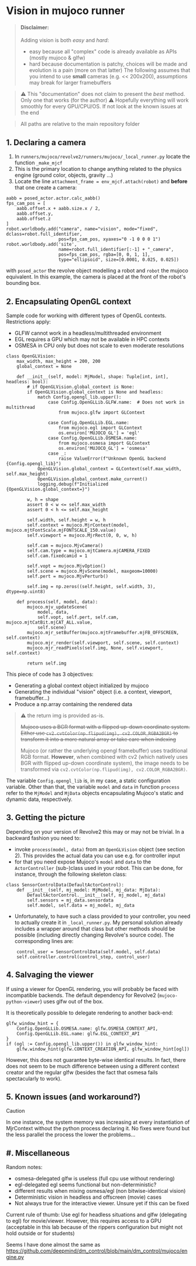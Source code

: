 # Vision in mujoco runner

> #### Disclaimer:
> Adding vision is both *easy* and *hard*:
> - easy because all "complex" code is already available as APIs (mostly
mujoco & glfw)
> - hard because documentation is patchy, choices will be made and evolution
is a pain (more on that latter)
> The following assumes that you intend to use __small__ cameras (e.g. <<
200x200), assumptions may break for larger framebuffers 

> :warning: This "documentation" does not claim to present the _best_ method.
> Only one that works (for the author)
> :warning: Hopefully everything will work smoothly for every GPU/CPU/OS. If not
> look at the known issues at the end

> All paths are relative to the main repository folder

## 1. Declaring a camera

1. In `runners/mujoco/revolve2/runners/mujoco/_local_runner.py` locate the function `_make_mjcf`
2. This is the primary location to change anything related to the physics engine (ground color,
objects, gravity ...)
3. Locate the line `attachment_frame = env_mjcf.attach(robot)` and __before__ that one create a camera:
```
aabb = posed_actor.actor.calc_aabb()
fps_cam_pos = [
    aabb.offset.x + aabb.size.x / 2,
    aabb.offset.y,
    aabb.offset.z
]
robot.worldbody.add("camera", name="vision", mode="fixed", dclass=robot.full_identifier,
                    pos=fps_cam_pos, xyaxes="0 -1 0 0 0 1")
robot.worldbody.add('site',
                    name=robot.full_identifier[:-1] + "_camera",
                    pos=fps_cam_pos, rgba=[0, 0, 1, 1],
                    type="ellipsoid", size=[0.0001, 0.025, 0.025])
```
with `posed_actor` the revolve object modelling a robot and `robot` the mujoco equivalent.
In this example, the camera is placed at the front of the robot's bounding box.

## 2. Encapsulating OpenGL context

Sample code for working with different types of OpenGL contexts. Restrictions apply:
- GLFW cannot work in a headless/multithreaded environment
- EGL requires a GPU which may not be available in HPC contexts
- OSMESA in CPU only but does not scale to even moderate resolutions
```
class OpenGLVision:
    max_width, max_height = 200, 200
    global_context = None

    def __init__(self, model: MjModel, shape: Tuple[int, int], headless: bool):
        # if OpenGLVision.global_context is None:
        if OpenGLVision.global_context is None and headless:
            match Config.opengl_lib.upper():
                case Config.OpenGLLib.GLFW.name:  # Does not work in multithread
                    from mujoco.glfw import GLContext

                case Config.OpenGLLib.EGL.name:
                    from mujoco.egl import GLContext
                    os.environ['MUJOCO_GL'] = 'egl'
                case Config.OpenGLLib.OSMESA.name:
                    from mujoco.osmesa import GLContext
                    os.environ['MUJOCO_GL'] = 'osmesa'
                case _:
                    raise ValueError(f"Unknown OpenGL backend {Config.opengl_lib}")
            OpenGLVision.global_context = GLContext(self.max_width, self.max_height)
            OpenGLVision.global_context.make_current()
            logging.debug(f"Initialized {OpenGLVision.global_context=}")

        w, h = shape
        assert 0 < w <= self.max_width
        assert 0 < h <= self.max_height

        self.width, self.height = w, h
        self.context = mujoco.MjrContext(model, mujoco.mjtFontScale.mjFONTSCALE_150.value)
        self.viewport = mujoco.MjrRect(0, 0, w, h)

        self.cam = mujoco.MjvCamera()
        self.cam.type = mujoco.mjtCamera.mjCAMERA_FIXED
        self.cam.fixedcamid = 1

        self.vopt = mujoco.MjvOption()
        self.scene = mujoco.MjvScene(model, maxgeom=10000)
        self.pert = mujoco.MjvPerturb()

        self.img = np.zeros((self.height, self.width, 3), dtype=np.uint8)

    def process(self, model, data):
        mujoco.mjv_updateScene(
            model, data,
            self.vopt, self.pert, self.cam, mujoco.mjtCatBit.mjCAT_ALL.value,
            self.scene)
        mujoco.mjr_setBuffer(mujoco.mjtFramebuffer.mjFB_OFFSCREEN, self.context)
        mujoco.mjr_render(self.viewport, self.scene, self.context)
        mujoco.mjr_readPixels(self.img, None, self.viewport, self.context)

        return self.img
```

This piece of code has 3 objectives:
 - Generating a global context object initialized by mujoco
 - Generating the individual "vision" object (i.e. a context, viewport, framebuffer...)
 - Produce a np.array containing the rendered data

> :warning: the return img is provided as-is.
> 
> ~~Mujoco uses a BGR format with a flipped
> up-down coordinate system. Either use `cv2.cvtColor(np.flipud(img), cv2.COLOR_RGBA2BGR)`
> to transform it into a more natural array or take care when indexing~~
> 
> Mujoco (or rather the underlying opengl framebuffer) uses traditional RGB
> format. **However**, when combined with cv2 (which natively uses BGR with
> flipped up-down coordinate system), the image needs to be transformed via
> `cv2.cvtColor(np.flipud(img), cv2.COLOR_RGBA2BGR)`.

The variable `Config.opengl_lib` is, in my case, a static configuration variable.
Other than that, the variable `model` and `data` in function `process` refer to the
`MjModel` and `MjData` objects encapsulating Mujoco's static and dynamic data, respectively.

## 3. Getting the picture

Depending on your version of Revolve2 this may or may not be trivial. In a backward
fashion you need to:
- invoke `process(model, data)` from an `OpenGLVision` object (see section 2). This
provides the actual data you can use e.g. for controller input
- for that you need expose Mujoco's `model` and `data` to the `ActorController`
(sub-)class used in your robot. This can be done, for instance, through the following
skeleton class:
```
class SensorControlData(DefaultActorControl):
    def __init__(self, mj_model: MjModel, mj_data: MjData):
        DefaultActorControl.__init__(self, mj_model, mj_data)
        self.sensors = mj_data.sensordata
        self.model, self.data = mj_model, mj_data
```
- Unfortunately, to have such a class provided to your controller, you need to actually
create it in `_local_runner.py`. My personal solution already includes a wrapper around
that class but other methods should be possible (including directly changing Revolve's
source code). The corresponding lines are:
```
    control_user = SensorControlData(self.model, self.data)
    self.controller.control(control_step, control_user)
```

## 4. Salvaging the viewer

If using a viewer for OpenGL rendering, you will probably be faced with incompatible
backends. The default dependency for Revolve2 (`mujoco-python-viewer`) uses glfw out of
the box. 

It is theoretically possible to delegate rendering to another back-end:
```
glfw_window_hint = {
    Config.OpenGLLib.OSMESA.name: glfw.OSMESA_CONTEXT_API,
    Config.OpenGLLib.EGL.name: glfw.EGL_CONTEXT_API
}
if (ogl := Config.opengl_lib.upper()) in glfw_window_hint:
    glfw.window_hint(glfw.CONTEXT_CREATION_API, glfw_window_hint[ogl])
```

However, this does not guarantee byte-wise identical results. In fact, there
does not seem to be much difference between using a different context creator
and the regular glfw (besides the fact that osmesa fails spectacularly to work).

## 5. Known issues (and workaround?)

> [!CAUTION]
> In one instance, the system memory was increasing at every instantiation of MjrContext
> without the python process declaring it.
> No fixes were found but the less parallel the process the lower the problems...


## #. Miscellaneous


Random notes:
- osmesa-delegated glfw is useless (full cpu use without rendering)
- egl-delegated egl seems functional but non-deterministic?
- different results when mixing osmesa/egl (non bitwise-identical vision)
- Deterministic vision in headless and offscreen (movie) cases
- Not always true for the interactive viewer. Unsure yet if this can be fixed

Current rule of thumb:
Use egl for headless situations and glfw (delegating to egl) for movie/viewer.
However, this requires access to a GPU (acceptable in this lab
because of the rippers configuration but might not hold outside or for students)

Seems I have done almost the same as https://github.com/deepmind/dm_control/blob/main/dm_control/mujoco/engine.py